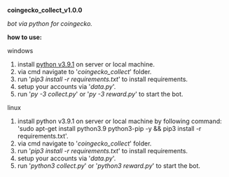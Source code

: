**coingecko_collect_v1.0.0**

_bot via python for coingecko._

**how to use:**

windows

1. install [python v3.9.1](https://www.python.org/downloads/) on server or local machine.
2. via cmd navigate to '_coingecko_collect_' folder.
3. run '_pip3 install -r requirements.txt_' to install requirements.
4. setup your accounts via '_data.py_'.
5. run '_py -3 collect.py_' or '_py -3 reward.py_' to start the bot.

linux

1. install python v3.9.1 on server or local machine by following command: 'sudo apt-get install python3.9 python3-pip -y && pip3 install -r requirements.txt'.
2. via cmd navigate to '_coingecko_collect_' folder.
3. run '_pip3 install -r requirements.txt_' to install requirements.
4. setup your accounts via '_data.py_'.
5. run '_python3 collect.py_' or '_python3 reward.py_' to start the bot.
